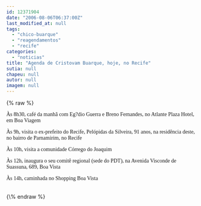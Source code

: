 ```yaml
---
id: 12371904
date: "2006-08-06T06:37:00Z"
last_modified_at: null
tags:
  - "chico-buarque"
  - "reagendamentos"
  - "recife"
categories:
  - "noticias"
title: "Agenda de Cristovam Buarque, hoje, no Recife"
sutia: null
chapeu: null
autor: null
imagem: null
---
```

{\% raw %}
<p><P><FONT face=Verdana>Às 8h30, café da manhã com Eg?dio Guerra e Breno Fernandes, no Atlante Plaza Hotel, em Boa Viagem</FONT></P></p>
<p><P><FONT face=Verdana>Às 9h, visita o ex-prefeito do Recife, Pelópidas da Silveira, 91 anos, na residência deste, no bairro de Parnamirim, no Recife</FONT></P></p>
<p><P><FONT face=Verdana>Às 10h, visita a comunidade Córrego do Joaquim</FONT></P></p>
<p><P><FONT face=Verdana>Às 12h, inaugura o seu comitê regional (sede do PDT), na Avenida Visconde de Suassuna, 689, Boa Vista</FONT></P></p>
<p><P><FONT face=Verdana>Às 14h, caminhada no Shopping Boa Vista</FONT><BR>&nbsp;</P> </p>
{\% endraw %}
